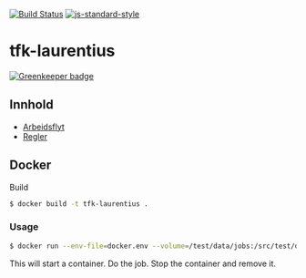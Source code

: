 [![Build Status](https://travis-ci.org/telemark/tfk-laurentius.svg?branch=master)](https://travis-ci.org/telemark/tfk-laurentius)
[![js-standard-style](https://img.shields.io/badge/code%20style-standard-brightgreen.svg?style=flat)](https://github.com/feross/standard)
# tfk-laurentius

[![Greenkeeper badge](https://badges.greenkeeper.io/telemark/tfk-laurentius.svg)](https://greenkeeper.io/)

## Innhold
- [Arbeidsflyt](docs/workflow.md)
- [Regler](docs/rules.md)

## Docker
Build

```sh
$ docker build -t tfk-laurentius .
```

### Usage
```sh
$ docker run --env-file=docker.env --volume=/test/data/jobs:/src/test/data/jobs --rm tfk-laurentius
```

This will start a container. Do the job. Stop the container and remove it.
